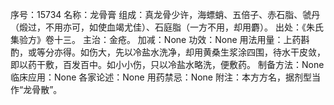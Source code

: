 序号：15734
名称：龙骨膏
组成：真龙骨少许，海螵蛸、五倍子、赤石脂、虢丹（煅过，不用亦可，如使血竭尤佳）、石庭脂（一方不用，却用麝）。
出处：《朱氏集验方》卷十三。
主治：金疮。
加减：None
功效：None
用法用量：上药斟酌，或等分亦得。如伤大，先以冷盐水洗净，却用黄桑生浆涂四围，待水干皮敛，即以药干敷，百发百中。如小小伤，只以冷盐水略洗，便敷药。
制备方法：None
临床应用：None
各家论述：None
用药禁忌：None
附注：本方方名，据剂型当作“龙骨散”。
